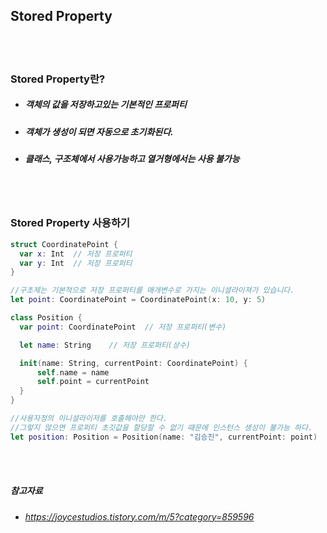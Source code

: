 ## Stored Property

<br>
<br>

### Stored Property란?
- ##### 객체의 값을 저장하고있는 기본적인 프로퍼티
- ##### 객체가 생성이 되면 자동으로 초기화된다.
- ##### 클래스, 구조체에서 사용가능하고 열거형에서는 사용 불가능

<br>
<br>

### Stored Property 사용하기
```Swift
struct CoordinatePoint {
  var x: Int  // 저장 프로퍼티
  var y: Int  // 저장 프로퍼티
}

//구초제는 기본적으로 저장 프로퍼티를 매개변수로 가지는 이니셜라이져가 있습니다.
let point: CoordinatePoint = CoordinatePoint(x: 10, y: 5)

class Position {
  var point: CoordinatePoint  // 저장 프로퍼티(변수)

  let name: String    // 저장 프로퍼티(상수)

  init(name: String, currentPoint: CoordinatePoint) {
      self.name = name
      self.point = currentPoint
  }
}

//사용자정의 이니셜라이저를 호출해야만 한다.
//그렇지 않으면 프로퍼티 초깃값을 할당할 수 없기 때문에 인스턴스 생성이 불가능 하다.
let position: Position = Position(name: "김승진", currentPoint: point)

```

<br>
<br>

##### 참고자료
- ###### https://joycestudios.tistory.com/m/5?category=859596
